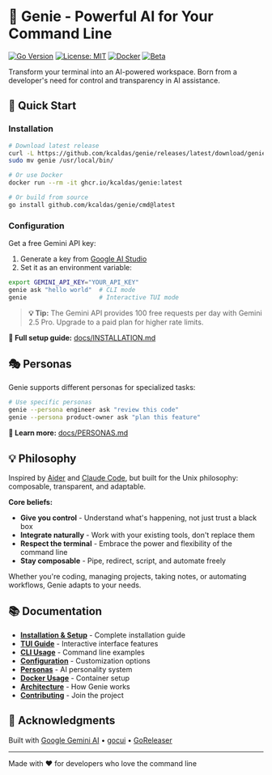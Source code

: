 # 🧞 Genie - Powerful AI for Your Command Line

[![Go Version](https://img.shields.io/badge/go-1.23+-blue.svg)](https://golang.org)
[![License: MIT](https://img.shields.io/badge/License-MIT-yellow.svg)](https://opensource.org/licenses/MIT)
[![Docker](https://img.shields.io/badge/docker-ready-brightgreen.svg)](https://github.com/kcaldas/genie/pkgs/container/genie)
[![Beta](https://img.shields.io/badge/status-beta-orange.svg)](https://github.com/kcaldas/genie/releases)

Transform your terminal into an AI-powered workspace. Born from a developer's need for control and transparency in AI assistance.

## 🚀 Quick Start

### Installation
```bash
# Download latest release
curl -L https://github.com/kcaldas/genie/releases/latest/download/genie_$(uname -s)_$(uname -m).tar.gz | tar xz
sudo mv genie /usr/local/bin/

# Or use Docker
docker run --rm -it ghcr.io/kcaldas/genie:latest

# Or build from source
go install github.com/kcaldas/genie/cmd@latest
```

### Configuration
Get a free Gemini API key:
1. Generate a key from [Google AI Studio](https://aistudio.google.com/app/apikey)
2. Set it as an environment variable:
```bash
export GEMINI_API_KEY="YOUR_API_KEY"
genie ask "hello world"  # CLI mode
genie                    # Interactive TUI mode
```

> **💡 Tip:** The Gemini API provides 100 free requests per day with Gemini 2.5 Pro. Upgrade to a paid plan for higher rate limits.

**📖 Full setup guide:** [docs/INSTALLATION.md](docs/INSTALLATION.md)

## 🎭 Personas

Genie supports different personas for specialized tasks:

```bash
# Use specific personas
genie --persona engineer ask "review this code"
genie --persona product-owner ask "plan this feature"
```

**📖 Learn more:** [docs/PERSONAS.md](docs/PERSONAS.md)

## 💡 Philosophy

Inspired by [Aider](https://github.com/paul-gauthier/aider) and [Claude Code](https://claude.ai/code), but built for the Unix philosophy: composable, transparent, and adaptable.

**Core beliefs:**
- **Give you control** - Understand what's happening, not just trust a black box
- **Integrate naturally** - Work with your existing tools, don't replace them
- **Respect the terminal** - Embrace the power and flexibility of the command line
- **Stay composable** - Pipe, redirect, script, and automate freely

Whether you're coding, managing projects, taking notes, or automating workflows, Genie adapts to your needs.

## 📚 Documentation

- **[Installation & Setup](docs/INSTALLATION.md)** - Complete installation guide
- **[TUI Guide](docs/TUI.md)** - Interactive interface features  
- **[CLI Usage](docs/CLI.md)** - Command line examples
- **[Configuration](docs/CONFIGURATION.md)** - Customization options
- **[Personas](docs/PERSONAS.md)** - AI personality system
- **[Docker Usage](docs/DOCKER.md)** - Container setup
- **[Architecture](docs/ARCHITECTURE.md)** - How Genie works
- **[Contributing](CONTRIBUTING.md)** - Join the project

## 🙏 Acknowledgments

Built with [Google Gemini AI](https://ai.google.dev/) • [gocui](https://github.com/awesome-gocui/gocui) • [GoReleaser](https://goreleaser.com/)

---

Made with ❤️ for developers who love the command line